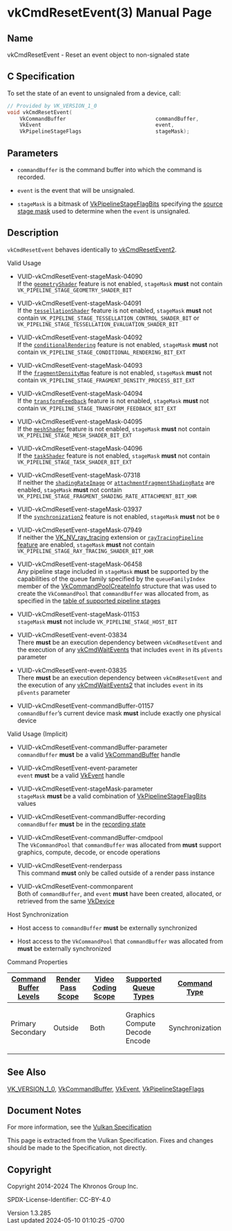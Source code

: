 # vkCmdResetEvent(3) Manual Page

## Name

vkCmdResetEvent - Reset an event object to non-signaled state



## <a href="#_c_specification" class="anchor"></a>C Specification

To set the state of an event to unsignaled from a device, call:

``` c
// Provided by VK_VERSION_1_0
void vkCmdResetEvent(
    VkCommandBuffer                             commandBuffer,
    VkEvent                                     event,
    VkPipelineStageFlags                        stageMask);
```

## <a href="#_parameters" class="anchor"></a>Parameters

- `commandBuffer` is the command buffer into which the command is
  recorded.

- `event` is the event that will be unsignaled.

- `stageMask` is a bitmask of
  [VkPipelineStageFlagBits](https://registry.khronos.org/vulkan/specs/1.3-extensions/man/html/VkPipelineStageFlagBits.html) specifying the
  <a
  href="https://registry.khronos.org/vulkan/specs/1.3-extensions/html/vkspec.html#synchronization-pipeline-stages"
  target="_blank" rel="noopener">source stage mask</a> used to determine
  when the `event` is unsignaled.

## <a href="#_description" class="anchor"></a>Description

`vkCmdResetEvent` behaves identically to
[vkCmdResetEvent2](https://registry.khronos.org/vulkan/specs/1.3-extensions/man/html/vkCmdResetEvent2.html).

Valid Usage

- <a href="#VUID-vkCmdResetEvent-stageMask-04090"
  id="VUID-vkCmdResetEvent-stageMask-04090"></a>
  VUID-vkCmdResetEvent-stageMask-04090  
  If the [`geometryShader`](#features-geometryShader) feature is not
  enabled, `stageMask` **must** not contain
  `VK_PIPELINE_STAGE_GEOMETRY_SHADER_BIT`

- <a href="#VUID-vkCmdResetEvent-stageMask-04091"
  id="VUID-vkCmdResetEvent-stageMask-04091"></a>
  VUID-vkCmdResetEvent-stageMask-04091  
  If the [`tessellationShader`](#features-tessellationShader) feature is
  not enabled, `stageMask` **must** not contain
  `VK_PIPELINE_STAGE_TESSELLATION_CONTROL_SHADER_BIT` or
  `VK_PIPELINE_STAGE_TESSELLATION_EVALUATION_SHADER_BIT`

- <a href="#VUID-vkCmdResetEvent-stageMask-04092"
  id="VUID-vkCmdResetEvent-stageMask-04092"></a>
  VUID-vkCmdResetEvent-stageMask-04092  
  If the [`conditionalRendering`](#features-conditionalRendering)
  feature is not enabled, `stageMask` **must** not contain
  `VK_PIPELINE_STAGE_CONDITIONAL_RENDERING_BIT_EXT`

- <a href="#VUID-vkCmdResetEvent-stageMask-04093"
  id="VUID-vkCmdResetEvent-stageMask-04093"></a>
  VUID-vkCmdResetEvent-stageMask-04093  
  If the [`fragmentDensityMap`](#features-fragmentDensityMap) feature is
  not enabled, `stageMask` **must** not contain
  `VK_PIPELINE_STAGE_FRAGMENT_DENSITY_PROCESS_BIT_EXT`

- <a href="#VUID-vkCmdResetEvent-stageMask-04094"
  id="VUID-vkCmdResetEvent-stageMask-04094"></a>
  VUID-vkCmdResetEvent-stageMask-04094  
  If the [`transformFeedback`](#features-transformFeedback) feature is
  not enabled, `stageMask` **must** not contain
  `VK_PIPELINE_STAGE_TRANSFORM_FEEDBACK_BIT_EXT`

- <a href="#VUID-vkCmdResetEvent-stageMask-04095"
  id="VUID-vkCmdResetEvent-stageMask-04095"></a>
  VUID-vkCmdResetEvent-stageMask-04095  
  If the [`meshShader`](#features-meshShader) feature is not enabled,
  `stageMask` **must** not contain
  `VK_PIPELINE_STAGE_MESH_SHADER_BIT_EXT`

- <a href="#VUID-vkCmdResetEvent-stageMask-04096"
  id="VUID-vkCmdResetEvent-stageMask-04096"></a>
  VUID-vkCmdResetEvent-stageMask-04096  
  If the [`taskShader`](#features-taskShader) feature is not enabled,
  `stageMask` **must** not contain
  `VK_PIPELINE_STAGE_TASK_SHADER_BIT_EXT`

- <a href="#VUID-vkCmdResetEvent-stageMask-07318"
  id="VUID-vkCmdResetEvent-stageMask-07318"></a>
  VUID-vkCmdResetEvent-stageMask-07318  
  If neither the [`shadingRateImage`](#features-shadingRateImage) or
  [`attachmentFragmentShadingRate`](#features-attachmentFragmentShadingRate)
  are enabled, `stageMask` **must** not contain
  `VK_PIPELINE_STAGE_FRAGMENT_SHADING_RATE_ATTACHMENT_BIT_KHR`

- <a href="#VUID-vkCmdResetEvent-stageMask-03937"
  id="VUID-vkCmdResetEvent-stageMask-03937"></a>
  VUID-vkCmdResetEvent-stageMask-03937  
  If the [`synchronization2`](#features-synchronization2) feature is not
  enabled, `stageMask` **must** not be `0`

- <a href="#VUID-vkCmdResetEvent-stageMask-07949"
  id="VUID-vkCmdResetEvent-stageMask-07949"></a>
  VUID-vkCmdResetEvent-stageMask-07949  
  If neither the [VK_NV_ray_tracing](https://registry.khronos.org/vulkan/specs/1.3-extensions/man/html/VK_NV_ray_tracing.html) extension
  or [`rayTracingPipeline` feature](#features-rayTracingPipeline) are
  enabled, `stageMask` **must** not contain
  `VK_PIPELINE_STAGE_RAY_TRACING_SHADER_BIT_KHR`

- <a href="#VUID-vkCmdResetEvent-stageMask-06458"
  id="VUID-vkCmdResetEvent-stageMask-06458"></a>
  VUID-vkCmdResetEvent-stageMask-06458  
  Any pipeline stage included in `stageMask` **must** be supported by
  the capabilities of the queue family specified by the
  `queueFamilyIndex` member of the
  [VkCommandPoolCreateInfo](https://registry.khronos.org/vulkan/specs/1.3-extensions/man/html/VkCommandPoolCreateInfo.html) structure that
  was used to create the `VkCommandPool` that `commandBuffer` was
  allocated from, as specified in the <a
  href="https://registry.khronos.org/vulkan/specs/1.3-extensions/html/vkspec.html#synchronization-pipeline-stages-supported"
  target="_blank" rel="noopener">table of supported pipeline stages</a>

- <a href="#VUID-vkCmdResetEvent-stageMask-01153"
  id="VUID-vkCmdResetEvent-stageMask-01153"></a>
  VUID-vkCmdResetEvent-stageMask-01153  
  `stageMask` **must** not include `VK_PIPELINE_STAGE_HOST_BIT`

- <a href="#VUID-vkCmdResetEvent-event-03834"
  id="VUID-vkCmdResetEvent-event-03834"></a>
  VUID-vkCmdResetEvent-event-03834  
  There **must** be an execution dependency between `vkCmdResetEvent`
  and the execution of any [vkCmdWaitEvents](https://registry.khronos.org/vulkan/specs/1.3-extensions/man/html/vkCmdWaitEvents.html) that
  includes `event` in its `pEvents` parameter

- <a href="#VUID-vkCmdResetEvent-event-03835"
  id="VUID-vkCmdResetEvent-event-03835"></a>
  VUID-vkCmdResetEvent-event-03835  
  There **must** be an execution dependency between `vkCmdResetEvent`
  and the execution of any [vkCmdWaitEvents2](https://registry.khronos.org/vulkan/specs/1.3-extensions/man/html/vkCmdWaitEvents2.html)
  that includes `event` in its `pEvents` parameter

- <a href="#VUID-vkCmdResetEvent-commandBuffer-01157"
  id="VUID-vkCmdResetEvent-commandBuffer-01157"></a>
  VUID-vkCmdResetEvent-commandBuffer-01157  
  `commandBuffer`’s current device mask **must** include exactly one
  physical device

Valid Usage (Implicit)

- <a href="#VUID-vkCmdResetEvent-commandBuffer-parameter"
  id="VUID-vkCmdResetEvent-commandBuffer-parameter"></a>
  VUID-vkCmdResetEvent-commandBuffer-parameter  
  `commandBuffer` **must** be a valid
  [VkCommandBuffer](https://registry.khronos.org/vulkan/specs/1.3-extensions/man/html/VkCommandBuffer.html) handle

- <a href="#VUID-vkCmdResetEvent-event-parameter"
  id="VUID-vkCmdResetEvent-event-parameter"></a>
  VUID-vkCmdResetEvent-event-parameter  
  `event` **must** be a valid [VkEvent](https://registry.khronos.org/vulkan/specs/1.3-extensions/man/html/VkEvent.html) handle

- <a href="#VUID-vkCmdResetEvent-stageMask-parameter"
  id="VUID-vkCmdResetEvent-stageMask-parameter"></a>
  VUID-vkCmdResetEvent-stageMask-parameter  
  `stageMask` **must** be a valid combination of
  [VkPipelineStageFlagBits](https://registry.khronos.org/vulkan/specs/1.3-extensions/man/html/VkPipelineStageFlagBits.html) values

- <a href="#VUID-vkCmdResetEvent-commandBuffer-recording"
  id="VUID-vkCmdResetEvent-commandBuffer-recording"></a>
  VUID-vkCmdResetEvent-commandBuffer-recording  
  `commandBuffer` **must** be in the [recording
  state](#commandbuffers-lifecycle)

- <a href="#VUID-vkCmdResetEvent-commandBuffer-cmdpool"
  id="VUID-vkCmdResetEvent-commandBuffer-cmdpool"></a>
  VUID-vkCmdResetEvent-commandBuffer-cmdpool  
  The `VkCommandPool` that `commandBuffer` was allocated from **must**
  support graphics, compute, decode, or encode operations

- <a href="#VUID-vkCmdResetEvent-renderpass"
  id="VUID-vkCmdResetEvent-renderpass"></a>
  VUID-vkCmdResetEvent-renderpass  
  This command **must** only be called outside of a render pass instance

- <a href="#VUID-vkCmdResetEvent-commonparent"
  id="VUID-vkCmdResetEvent-commonparent"></a>
  VUID-vkCmdResetEvent-commonparent  
  Both of `commandBuffer`, and `event` **must** have been created,
  allocated, or retrieved from the same [VkDevice](https://registry.khronos.org/vulkan/specs/1.3-extensions/man/html/VkDevice.html)

Host Synchronization

- Host access to `commandBuffer` **must** be externally synchronized

- Host access to the `VkCommandPool` that `commandBuffer` was allocated
  from **must** be externally synchronized

Command Properties

<table class="tableblock frame-all grid-all stretch">
<colgroup>
<col style="width: 20%" />
<col style="width: 20%" />
<col style="width: 20%" />
<col style="width: 20%" />
<col style="width: 20%" />
</colgroup>
<thead>
<tr class="header">
<th class="tableblock halign-left valign-top"><a
href="#VkCommandBufferLevel">Command Buffer Levels</a></th>
<th class="tableblock halign-left valign-top"><a
href="#vkCmdBeginRenderPass">Render Pass Scope</a></th>
<th class="tableblock halign-left valign-top"><a
href="#vkCmdBeginVideoCodingKHR">Video Coding Scope</a></th>
<th class="tableblock halign-left valign-top"><a
href="#VkQueueFlagBits">Supported Queue Types</a></th>
<th class="tableblock halign-left valign-top"><a
href="#fundamentals-queueoperation-command-types">Command Type</a></th>
</tr>
</thead>
<tbody>
<tr class="odd">
<td class="tableblock halign-left valign-top"><p>Primary<br />
Secondary</p></td>
<td class="tableblock halign-left valign-top"><p>Outside</p></td>
<td class="tableblock halign-left valign-top"><p>Both</p></td>
<td class="tableblock halign-left valign-top"><p>Graphics<br />
Compute<br />
Decode<br />
Encode</p></td>
<td
class="tableblock halign-left valign-top"><p>Synchronization</p></td>
</tr>
</tbody>
</table>

## <a href="#_see_also" class="anchor"></a>See Also

[VK_VERSION_1_0](https://registry.khronos.org/vulkan/specs/1.3-extensions/man/html/VK_VERSION_1_0.html),
[VkCommandBuffer](https://registry.khronos.org/vulkan/specs/1.3-extensions/man/html/VkCommandBuffer.html), [VkEvent](https://registry.khronos.org/vulkan/specs/1.3-extensions/man/html/VkEvent.html),
[VkPipelineStageFlags](https://registry.khronos.org/vulkan/specs/1.3-extensions/man/html/VkPipelineStageFlags.html)

## <a href="#_document_notes" class="anchor"></a>Document Notes

For more information, see the <a
href="https://registry.khronos.org/vulkan/specs/1.3-extensions/html/vkspec.html#vkCmdResetEvent"
target="_blank" rel="noopener">Vulkan Specification</a>

This page is extracted from the Vulkan Specification. Fixes and changes
should be made to the Specification, not directly.

## <a href="#_copyright" class="anchor"></a>Copyright

Copyright 2014-2024 The Khronos Group Inc.

SPDX-License-Identifier: CC-BY-4.0

Version 1.3.285  
Last updated 2024-05-10 01:10:25 -0700
